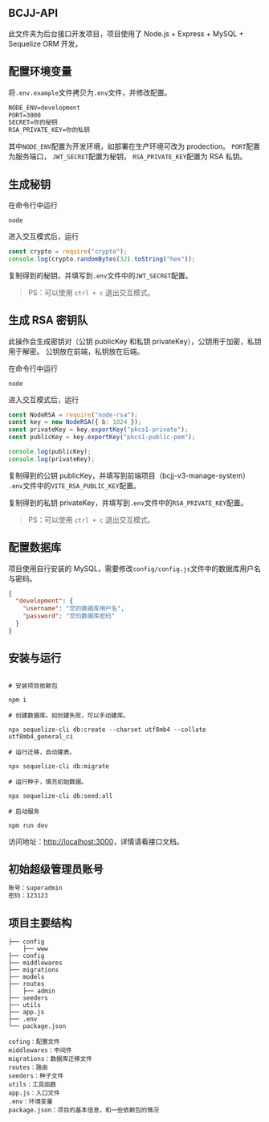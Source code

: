 ## BCJJ-API

此文件夹为后台接口开发项目，项目使用了 Node.js + Express + MySQL + Sequelize ORM 开发。

## 配置环境变量

将`.env.example`文件拷贝为`.env`文件，并修改配置。

```txt
NODE_ENV=development
PORT=3000
SECRET=你的秘钥
RSA_PRIVATE_KEY=你的私钥
```

其中`NODE_ENV`配置为开发环境，如部署在生产环境可改为 prodection。
`PORT`配置为服务端口，
`JWT_SECRET`配置为秘钥，
`RSA_PRIVATE_KEY`配置为 RSA 私钥。

## 生成秘钥

在命令行中运行

```shell
node
```

进入交互模式后，运行

```js
const crypto = require("crypto");
console.log(crypto.randomBytes(32).toString("hex"));
```

复制得到的秘钥，并填写到`.env`文件中的`JWT_SECRET`配置。

> PS：可以使用 `ctrl + c` 退出交互模式。

## 生成 RSA 密钥队

此操作会生成密钥对（公钥 publicKey 和私钥 privateKey），公钥用于加密，私钥用于解密。
公钥放在前端，私钥放在后端。

在命令行中运行

```shell
node
```

进入交互模式后，运行

```js
const NodeRSA = require("node-rsa");
const key = new NodeRSA({ b: 1024 });
const privateKey = key.exportKey("pkcs1-private");
const publicKey = key.exportKey("pkcs1-public-pem");

console.log(publicKey);
console.log(privateKey);
```

复制得到的公钥 publicKey，并填写到前端项目（bcjj-v3-manage-system） `.env`文件中的`VITE_RSA_PUBLIC_KEY`配置。

复制得到的私钥 privateKey，并填写到`.env`文件中的`RSA_PRIVATE_KEY`配置。

> PS：可以使用 `ctrl + c` 退出交互模式。

## 配置数据库

项目使用自行安装的 MySQL，需要修改`config/config.js`文件中的数据库用户名与密码。

```json
{
  "development": {
    "username": "您的数据库用户名",
    "password": "您的数据库密码"
  }
}
```

## 安装与运行

```shell

# 安装项目依赖包

npm i

# 创建数据库。如创建失败，可以手动建库。

npx sequelize-cli db:create --charset utf8mb4 --collate utf8mb4_general_ci

# 运行迁移，自动建表。

npx sequelize-cli db:migrate

# 运行种子，填充初始数据。

npx sequelize-cli db:seed:all

# 启动服务

npm run dev
```

访问地址：[http://localhost:3000](http://localhost:3000)，详情请看接口文档。

## 初始超级管理员账号

```txt
账号：superadmin
密码：123123
```

## 项目主要结构

```
├── config
    ├── www
├── config
├── middlewares
├── migrations
├── models
├── routes
│   ├── admin
├── seeders
├── utils
├── app.js
├── .env
└── package.json

cofing：配置文件
middlewares：中间件
migrations：数据库迁移文件
routes：路由
seeders：种子文件
utils：工具函数
app.js：入口文件
.env：环境变量
package.json：项目的基本信息，和一些依赖包的情况
```
